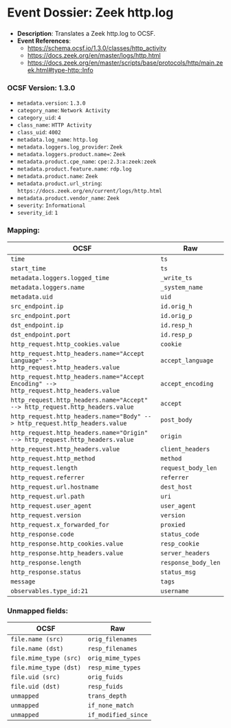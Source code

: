 # Event Dossier: Zeek http.log
### 
- **Description**: Translates a Zeek http.log to OCSF. 
- **Event References**:
  - https://schema.ocsf.io/1.3.0/classes/http_activity
  - https://docs.zeek.org/en/master/logs/http.html
  - https://docs.zeek.org/en/master/scripts/base/protocols/http/main.zeek.html#type-http::Info
    
 ### OCSF Version: 1.3.0
 - `metadata.version`: `1.3.0`
 - `category_name`: `Network Activity`
 - `category_uid`: `4`
 - `class_name`: `HTTP Activity`
 - `class_uid`: `4002`
 - `metadata.log_name`: `http.log`
 - `metadata.loggers.log_provider`: `Zeek`
 - `metadata.loggers.product.name=`: `Zeek`
 - `metadata.product.cpe_name`: `cpe:2.3:a:zeek:zeek`
 - `metadata.product.feature.name`: `rdp.log`
 - `metadata.product.name`: `Zeek`
 - `metadata.product.url_string`: `https://docs.zeek.org/en/current/logs/http.html`
 - `metadata.product.vendor_name`: `Zeek`
 - `severity`: `Informational`
 - `severity_id`: `1`

 ### Mapping:

| OCSF                           | Raw               |
| ------------------------------ | ----------------- |
|`time`                          |`ts`               |
|`start_time`                    |`ts`               |
|`metadata.loggers.logged_time`  |`_write_ts`        |
|`metadata.loggers.name`         |`_system_name`     |
|`metadata.uid`                  |`uid`              |
|`src_endpoint.ip`               |`id.orig_h`        |
|`src_endpoint.port`             |`id.orig_p`        |
|`dst_endpoint.ip`               |`id.resp_h`        |
|`dst_endpoint.port`             |`id.resp_p`        |
|`http_request.http_cookies.value`  |`cookie`        |
|`http_request.http_headers.name="Accept Language" --> http_request.http_headers.value`        |`accept_language`        |
|`http_request.http_headers.name="Accept Encoding" --> http_request.http_headers.value`        |`accept_encoding`        |
|`http_request.http_headers.name="Accept" --> http_request.http_headers.value`        |`accept`        |
|`http_request.http_headers.name="Body" --> http_request.http_headers.value`        |`post_body`        |
|`http_request.http_headers.name="Origin" --> http_request.http_headers.value`        |`origin`        |
|`http_request.http_headers.value`  |`client_headers`|
|`http_request.http_method`      |`method`           |
|`http_request.length`           |`request_body_len` |
|`http_request.referrer`         |`referrer`         |
|`http_request.url.hostname`     |`dest_host`        |
|`http_request.url.path`         |`uri`              |
|`http_request.user_agent`       |`user_agent`       |
|`http_request.version`          |`version`          |
|`http_request.x_forwarded_for`  |`proxied`          |
|`http_response.code`            |`status_code`      |
|`http_response.http_cookies.value` |`resp_cookie`   |
|`http_response.http_headers.value` |`server_headers`|
|`http_response.length`          |`response_body_len`|
|`http_response.status`          |`status_msg`       |
|`message`                       |`tags`             |
|`observables.type_id:21`        |`username`         |


 ### Unmapped fields:
 
| OCSF                     | Raw                      |
| -------------------------| -------------------------|
| `file.name (src)`        | `orig_filenames`         |
| `file.name (dst)`        | `resp_filenames`         |
| `file.mime_type (src)`   | `orig_mime_types`        |
| `file.mime_type (dst)`   | `resp_mime_types`        |
| `file.uid (src)`         | `orig_fuids`             |
| `file.uid (dst)`         | `resp_fuids`             |
| `unmapped`               | `trans_depth`            |
| `unmapped`               | `if_none_match`          |
| `unmapped`               | `if_modified_since`      |
